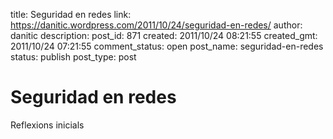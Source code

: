 title: Seguridad en redes
link: https://danitic.wordpress.com/2011/10/24/seguridad-en-redes/
author: danitic
description: 
post_id: 871
created: 2011/10/24 08:21:55
created_gmt: 2011/10/24 07:21:55
comment_status: open
post_name: seguridad-en-redes
status: publish
post_type: post

# Seguridad en redes

Reflexions inicials